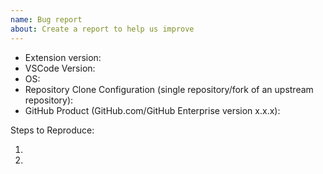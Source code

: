 ```yaml
---
name: Bug report
about: Create a report to help us improve
---
```


<!-- Please search existing issues to avoid creating duplicates. -->

<!-- Use Help > Report Issue to prefill some of these. -->

- Extension version:
- VSCode Version:
- OS:
- Repository Clone Configuration (single repository/fork of an upstream repository):
- GitHub Product (GitHub.com/GitHub Enterprise version x.x.x):

Steps to Reproduce:

1.
2.
